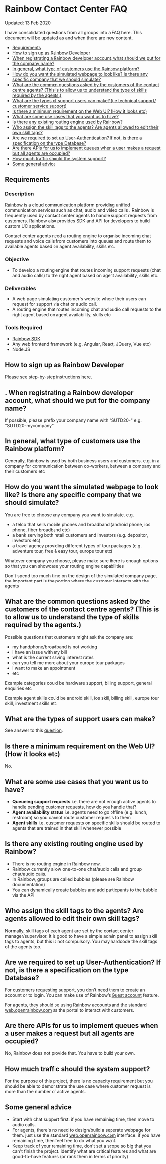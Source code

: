 # Rainbow Contact Center FAQ

Updated: 13 Feb 2020

 I have consolidated questions from all groups into a FAQ here. This document will be updated as and when there are new content.

* [Requirements](#req)
* [How to sign up as Rainbow Developer](#signup)
* [When registrating a Rainbow developer account, what should we put for the company name?](#devcoy)
* [In general, what type of customers use the Rainbow platform?](#custtype)
* [How do you want the simulated webpage to look like? Is there any specific company that we should simulate?](#coytype)
* [What are the common questions asked by the customers of the contact centre agents? (This is to allow us to understand the type of skills required by the agents.)](#qns)
* [What are the types of support users can make? (i.e technical support/ customer service support)](#cat)
* [Is there a minimum requirement on the Web UI? (How it looks etc)](#ui)
* [What are some use cases that you want us to have?](#usecase)
* [Is there any existing routing engine used by Rainbow?](#engine)
* [Who assign the skill tags to the agents? Are agents allowed to edit their own skill tags?](#tags)
* [Are we required to set up User-Authentication? If not, is there a specification on the type Database?](#auth)
* [Are there APIs for us to implement queues when a user makes a request but all agents are occupied?](#queue)
* [How much traffic should the system support?](#traffic)
* [Some general advice](#advice)

## <a id="req"></a> Requirements

### Description
[Rainbow](https://www.openrainbow.com/) is a cloud communication platform providing unified communication services such as chat, audio and video calls . Rainbow is frequently used by contact center agents to handle support requests from customers. Rainbow also provides SDK and API for developers to build custom UC applications.

Contact center agents need a routing engine to organise incoming chat requests and voice calls from customers into queues and route them to available agents based on agent availability, skills etc.

### Objective
* To develop a routing engine that routes incoming support requests (chat and audio calls) to the right agent based on agent availability, skills etc.

### Deliverables
* A web page simulating customer's website where their users can request for support via chat or audio call.
* A routing engine that routes incoming chat and audio call requests to the right agent based on agent availability, skills etc

### Tools Required
* [Rainbow SDK](https://hub.openrainbow.com/)
* Any web frontend framework (e.g. Angular, React, JQuery, Vue etc)
* Node.JS

## <a id="signup"></a> How to sign up as Rainbow Developer
Please see step-by-step instructions [here](dev-signup-instructions-global.pdf).

## <a id="devcoy"></a>. When registrating a Rainbow developer account, what should we put for the company name?
If possible, please prefix your company name with "SUTD20-" e.g. "SUTD20-mycompany"

## <a id="custtype"></a> In general, what type of customers use the Rainbow platform?
Generally, Rainbow is used by both business users and customers. e.g. in a company for communication between co-workers, between a company and their customers etc

## <a id="coytype"></a> How do you want the simulated webpage to look like? Is there any specific company that we should simulate?
You are free to choose any company you want to simulate. e.g.
* a telco that sells mobile phones and broadband (android phone, ios phone, fiber broadband etc)
* a bank serving both retail customers and investors (e.g. depositor, investors etc)
* a travel agency providing different types of tour packages (e.g. adventure tour, free & easy tour, europe tour etc)

Whatever company you choose, please make sure there is enough options so that you can showcase your routing engine capabilities

Don't spend too much time on the design of the simulated company page, the important part is the portion where the customer interacts with the agents

## <a id="qns"></a> What are the common questions asked by the customers of the contact centre agents? (This is to allow us to understand the type of skills required by the agents.)
Possible questions that customers might ask the company are:
* my handphone/broadband is not working
* i have an issue with my bill
* what is the current saving interest rates
* can you tell me more about your europe tour packages
* i want to make an appointment
* etc

Example categories could be hardware support, billing support, general enquiries etc

Example agent skills could be android skill, ios skill, billing skill, europe tour skill, investment skills etc

## <a id="cat"></a> What are the types of support users can make?
See answer to this [question](#qns).

## <a id="ui"></a> Is there a minimum requirement on the Web UI? (How it looks etc)
No.

## <a id="usecase"></a> What are some use cases that you want us to have?
* **Queueing support requests** i.e. there are not enough active agents to handle pending customer requests, how do you handle that?
* **Agent availability status** i.e. agents need to go offline (e.g. lunch, restroom) so you cannot route customer requests to them
* **Agent skills** i.e. customer requests on specific skills should be routed to agents that are trained in that skill whenever possible

## <a id="engine"></a> Is there any existing routing engine used by Rainbow?
* There is no routing engine in Rainbow now.
* Rainbow currently allow one-to-one chat/audio calls and group chat/audio calls.
* In Rainbow, groups are called bubbles (please see Rainbow documentation)
* You can dynamically create bubbles and add particpants to the bubble via the API

## <a id="tags"></a> Who assign the skill tags to the agents? Are agents allowed to edit their own skill tags?
Normally, skill tags of each agent are set by the contact center manager/supervisor. It is good to have a simple admin panel to assign skill tags to agents, but this is not compulsory. You may hardcode the skill tags of the agents too.

## <a id="auth"></a> Are we required to set up User-Authentication? If not, is there a specification on the type Database?
For customers requesting support, you don’t need them to create an account or to login. You can make use of Rainbow’s [Guest account](https://hub.openrainbow.com/#/documentation/doc/hub/users-in-rainbow) feature.

For agents, they should be using Rainbow accounts and the standard [web.openrainbow.com](https://web.openrainbow.com) as the portal to interact with customers.

## <a id="queue"></a> Are there APIs for us to implement queues when a user makes a request but all agents are occupied?
No, Rainbow does not provide that. You have to build your own.

## <a id="traffic"></a> How much traffic should the system support?
For the purpose of this project, there is no capacity requirement but you should be able to demonstrate the use case where customer request is more than the number of active agents.

## <a id="advice"></a> Some general advice
* Start with chat support first. if you have remaining time, then move to audio calls.
* For agents, there's no need to design/build a seperate webpage for them. just use the standard [web.openrainbow.com](https://web.openrainbow.com) interface. if you have remaining time, then feel free to do what you want.
* Keep track of your remaining time, don't set a scope so big that you can't finish the project. identify what are critical features and what are good-to-have features (or rank them in terms of priority)
